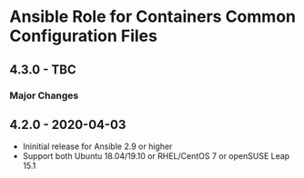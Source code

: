 # Ansible Role for Containers Common Configuration Files

## 4.3.0 - TBC

### Major Changes

## 4.2.0 - 2020-04-03

  - Ininitial release for Ansible 2.9 or higher
  - Support both Ubuntu 18.04/19.10 or RHEL/CentOS 7 or openSUSE Leap 15.1
